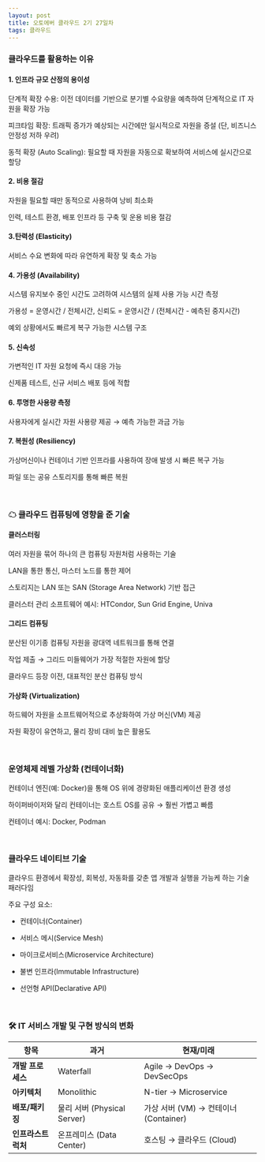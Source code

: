 ```yaml
---
layout: post
title: 오토에버 클라우드 2기 27일차
tags: 클라우드
---
```


### 클라우드를 활용하는 이유

#### 1. 인프라 규모 산정의 용이성

단계적 확장 수용: 이전 데이터를 기반으로 분기별 수요량을 예측하여 단계적으로 IT 자원을 확장 가능

피크타임 확장: 트래픽 증가가 예상되는 시간에만 일시적으로 자원을 증설 (단, 비즈니스 안정성 저하 우려)

동적 확장 (Auto Scaling): 필요할 때 자원을 자동으로 확보하여 서비스에 실시간으로 할당

#### 2. 비용 절감
자원을 필요할 때만 동적으로 사용하여 낭비 최소화

인력, 테스트 환경, 배포 인프라 등 구축 및 운용 비용 절감

#### 3.탄력성 (Elasticity)
서비스 수요 변화에 따라 유연하게 확장 및 축소 가능

#### 4. 가용성 (Availability)
시스템 유지보수 중인 시간도 고려하여 시스템의 실제 사용 가능 시간 측정

가용성 = 운영시간 / 전체시간, 신뢰도 = 운영시간 / (전체시간 - 예측된 중지시간)

예외 상황에서도 빠르게 복구 가능한 시스템 구조

#### 5. 신속성
가변적인 IT 자원 요청에 즉시 대응 가능

신제품 테스트, 신규 서비스 배포 등에 적합

#### 6. 투명한 사용량 측정
사용자에게 실시간 자원 사용량 제공 → 예측 가능한 과금 가능

#### 7. 복원성 (Resiliency)
가상머신이나 컨테이너 기반 인프라를 사용하여 장애 발생 시 빠른 복구 가능

파일 또는 공유 스토리지를 통해 빠른 복원

&nbsp;

### ☁ 클라우드 컴퓨팅에 영향을 준 기술

#### 클러스터링
여러 자원을 묶어 하나의 큰 컴퓨팅 자원처럼 사용하는 기술

LAN을 통한 통신, 마스터 노드를 통한 제어

스토리지는 LAN 또는 SAN (Storage Area Network) 기반 접근

클러스터 관리 소프트웨어 예시: HTCondor, Sun Grid Engine, Univa

#### 그리드 컴퓨팅
분산된 이기종 컴퓨팅 자원을 광대역 네트워크를 통해 연결

작업 제출 → 그리드 미들웨어가 가장 적절한 자원에 할당

클라우드 등장 이전, 대표적인 분산 컴퓨팅 방식

#### 가상화 (Virtualization)
하드웨어 자원을 소프트웨어적으로 추상화하여 가상 머신(VM) 제공

자원 확장이 유연하고, 물리 장비 대비 높은 활용도

&nbsp;

### 운영체제 레벨 가상화 (컨테이너화)
컨테이너 엔진(예: Docker)을 통해 OS 위에 경량화된 애플리케이션 환경 생성

하이퍼바이저와 달리 컨테이너는 호스트 OS를 공유 → 훨씬 가볍고 빠름

컨테이너 예시: Docker, Podman

&nbsp;

### 클라우드 네이티브 기술
클라우드 환경에서 확장성, 회복성, 자동화를 갖춘 앱 개발과 실행을 가능케 하는 기술 패러다임

주요 구성 요소:

- 컨테이너(Container)

- 서비스 메시(Service Mesh)

- 마이크로서비스(Microservice Architecture)

- 불변 인프라(Immutable Infrastructure)

- 선언형 API(Declarative API)

&nbsp;

### 🛠 IT 서비스 개발 및 구현 방식의 변화

| 항목               | 과거                        | 현재/미래                             |
| ------------------ | --------------------------- | ------------------------------------- |
| **개발 프로세스**  | Waterfall                   | Agile → DevOps → DevSecOps            |
| **아키텍처**       | Monolithic                  | N-tier → Microservice                 |
| **배포/패키징**    | 물리 서버 (Physical Server) | 가상 서버 (VM) → 컨테이너 (Container) |
| **인프라스트럭처** | 온프레미스 (Data Center)    | 호스팅 → 클라우드 (Cloud)             |

